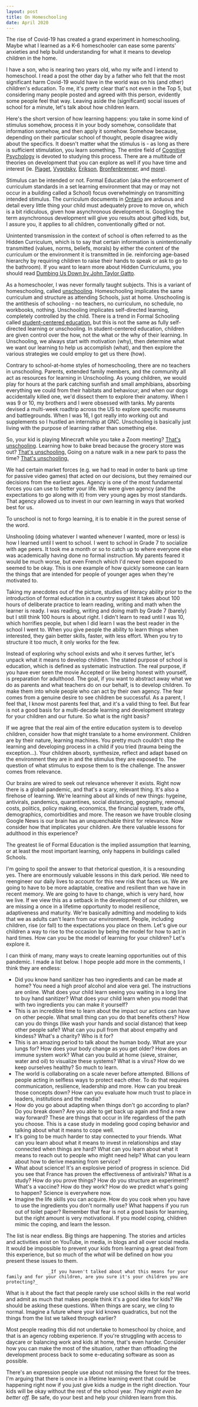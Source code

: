 ```yaml
---
layout: post
title: On Homeschooling
date: April 2020
---
```

The rise of Covid-19 has created a grand experiment in homeschooling. Maybe what I learned as a K-6 homeschooler can ease some parents' anxieties and help build understanding for what it means to develop children in the home.

I have a son, who is nearing two years old, who my wife and I intend to homeschool. I read a post the other day by a father who felt that the most significant harm Covid-19 would have in the world was on his (and other) children's education. To me, it's pretty clear that's not even in the Top 5, but considering many people posted and agreed with this person, evidently some people feel that way. Leaving aside the (significant) social issues of school for a minute, let's talk about how children learn.

Here's the short version of how learning happens: you take in some kind of stimulus somehow, process it in your body somehow, consolidate that information somehow, and then apply it somehow. Somehow because, depending on their particular school of thought, people disagree widly about the specifics. It doesn't matter what the stimulus is - as long as there is sufficient stimulation, you learn something. The entire field of [Cognitive Psychology](https://en.wikipedia.org/wiki/Cognitive_psychology) is devoted to studying this process. There are a multitude of theories on development that you can explore as well if you have time and interest (ie. [Piaget](https://en.wikipedia.org/wiki/Jean_Piaget#Theory), [Vygotsky](https://en.wikipedia.org/wiki/Lev_Vygotsky#Life_and_scientific_legacy), [Erikson](https://en.wikipedia.org/wiki/Erik_Erikson#Theories_of_development_and_the_ego), [Bronfenbrenner](https://en.wikipedia.org/wiki/Ecological_systems_theory), and [more](https://en.wikipedia.org/wiki/Developmental_psychology#Theories)).

Stimulus can be intended or not. Formal Education (aka the enforcement of curriculum standards in a set learning environment that may or may not occur in a building called a School) focus overwhelmingly on transmitting intended stimulus. The curriculum documents in [Ontario](http://www.edu.gov.on.ca/eng/teachers/curriculum.html) are arduous and detail every little thing your child must adequately prove to move on, which is a bit ridiculous, given how asynchronous development is. Googling the term asynchronous development will give you results about gifted kids, but, I assure you, it applies to all children, conventionally gifted or not.

Unintented transmission in the context of school is often referred to as the Hidden Curriculum, which is to say that certain information is unintentionally transmitted (values, norms, beliefs, morals) by either the content of the curriculum or the environment it is transmitted in (ie. reinforcing age-based hierarchy by requiring children to raise their hands to speak or ask to go to the bathroom). If you want to learn more about Hidden Curriculums, you should read [Dumbing Us Down by John Taylor Gatto](https://www.amazon.ca/Dumbing-Down-Anniversary-Curriculum-Compulsory/dp/0865718547/ref=sr_1_1?keywords=dumbing+us+down&qid=1584811512&sr=8-1).

As a homeschooler, I was never formally taught subjects. This is a variant of homeschooling, called [unschooling](https://en.wikipedia.org/wiki/Unschooling). Homeschooling implicates the same curriculum and structure as attending Schools, just at home. Unschooling is the antithesis of schooling - no teachers, no curriculum, no schedule, no workbooks, nothing. Unschooling implicates self-directed learning, completely controlled by the child. There is a trend in Formal Schooling called [student-centered education](https://en.wikipedia.org/wiki/Student-centred_learning), but this is not the same as fully self-directed learning or unschooling. In student-centered education, children are given control over the how, not the what or the why of their learning. In Unschooling, we always start with motivation (why), then determine what we want our learning to help us accomplish (what), and then explore the various strategies we could employ to get us there (how).

Contrary to school-at-home styles of homeschooling, there are no teachers in unschooling. Parents, extended family members, and the community all act as resources for learning in Unschooling. As young children, we would play for hours at the park catching sunfish and small amphibians, absorbing everything we could from their habitats and behaviour; and when our dogs accidentally killed one, we'd dissect them to explore their anatomy. When I was 9 or 10, my brothers and I were obsessed with tanks. My parents devised a multi-week roadtrip across the US to explore specific museums and battlegrounds. When I was 16, I got really into working out and supplements so I hustled an internship at GNC. Unschooling is basically just living with the purpose of learning rather than something else.

So, your kid is playing Minecraft while you take a Zoom meeting? [That's unschooling](https://unschoolingmom2mom.com/embracing-minecraft/). Learning how to bake bread because the grocery store was out? [That's unschooling.](https://www.ot-mom-learning-activities.com/baking-with-kids.html) Going on a nature walk in a new park to pass the time? [That's unschooling.](https://momjeanz.com/2013/07/24/unschooling-nature-walk/)

We had certain market forces (e.g. we had to read in order to bank up time for passive video games) that acted on our decisions, but they remained our decisions from the earliest ages. Agency is one of the most fundamental forces you can use to better your life. We were given agency (and the expectations to go along with it) from very young ages by most standards. That agency allowed us to invest in our own learning in ways that worked best for us.

To unschool is not to forgo learning, it is to enable it in the purest sense of the word.

Unshooling (doing whatever I wanted whenever I wanted, more or less) is how I learned until I went to school. I went to school in Grade 7 to socialize with age peers. It took me a month or so to catch up to where everyone else was academically having done no formal instruction. My parents feared it would be much worse, but even French which I'd never been exposed to seemed to be okay. This is one example of how quickly someone can learn the things that are intended for people of younger ages when they're motivated to.

Taking my anecdotes out of the picture, studies of literacy ability prior to the introduction of formal education in a country suggest it takes about 100 hours of deliberate practice to learn reading, writing and math when the learner is ready. I was reading, writing and doing math by Grade 7 (barely) but I still think 100 hours is about right. I didn't learn to read until I was 10, which horrifies people, but when I did learn I was the best reader in the school I went to. When you give people the ability to learn things when interested, they gain better skills, faster, with less effort. When you try to structure it too much, it only works for the few.

Instead of exploring why school exists and who it serves further, let's unpack what it means to develop children. The stated purpose of school is education, which is defined as systematic instruction. The real purpose, if you have ever seen the movie Accepted or like being honest with yourself, is preparation for adulthood. The goal, if you want to abstract away what we do as parents and what teachers do on our behalf, is to develop children. To make them into whole people who can act by their own agency. The fear comes from a genuine desire to see children be successful. As a parent, I feel that, I know most parents feel that, and it's a valid thing to feel. But fear is not a good basis for a multi-decade learning and development strategy for your children and our future. So what is the right basis?

If we agree that the real aim of the entire education system is to develop children, consider how that might translate to a home environment. Children are by their nature, learning machines. You pretty much couldn't stop the learning and developing process in a child if you tried (trauma being the exception...). Your children absorb, synthesize, reflect and adapt based on the environment they are in and the stimulus they are exposed to. The question of what stimulus to expose them to is the challenge. The answer comes from relevance.

Our brains are wired to seek out relevance wherever it exists. Right now there is a global pandemic, and that's a scary, relevant thing. It's also a firehose of learning. We're learning about all kinds of new things: hygeine, antivirals, pandemics, quarantines, social distancing, geography, removal costs, politics, policy making, economics, the financial system, trade offs, demographics, comorbidities and more. The reason we have trouble closing Google News is our brain has an unquenchable thirst for relevance. Now consider how that implicates your children. Are there valuable lessons for adulthood in this experience?

The greatest lie of Formal Education is the implied assumption that learning, or at least the most important learning, only happens in buildings called Schools.

I'm going to spoil the answer to that rhetorical question, it is a resounding yes. There are enormously valuable lessons in this dark period. We need to reengineer our daily lives to account for this new risk that faces us. We are going to have to be more adaptable, creative and resilient than we have in recent memory. We are going to have to change, which is very hard, how we live. If we view this as a setback in the development of our children, we are missing a once in a lifetime opportunity to model resilience, adaptiveness and maturity. We're basically admitting and modeling to kids that we as adults can't learn from our environment. People, including children, rise (or fall) to the expectations you place on them. Let's give our children a way to rise to the occasion by being the model for how to act in hard times. How can you be the model of learning for your children? Let's explore it.

I can think of many, many ways to create learning opportunities out of this pandemic. I made a list below. I hope people add more in the comments, I think they are endless:



* Did you know hand sanitizer has two ingredients and can be made at home? You need a high proof alcohol and aloe vera gel. The instructions are online. What does your child learn seeing you waiting in a long line to buy hand sanitizer? What does your child learn when you model that with two ingredients you can make it yourself?
* This is an incredible time to learn about the impact our actions can have on other people. What small thing can you do that benefits others? How can you do things (like wash your hands and social distance) that keep other people safe? What can you pull from that about empathy and kindess? What's a charity? Who is it for?
* This is an amazing period to talk about the human body. What are your lungs for? How does your body change as you get older? How does an immune system work? What can you build at home (sieve, strainer, water and oil) to visualize these systems? What is a virus? How do we keep ourselves healthy? So much to learn.
* The world is collaborating on a scale never before attempted. Billions of people acting in selfless ways to protect each other. To do that requires communication, resilience, leadership and more. How can you break those concepts down? How can you evaluate how much trust to place in leaders, institutions and the media?
* How do you go about adapting when things don't go according to plan? Do you break down? Are you able to get back up again and find a new way forward? These are things that occur in life regardless of the path you choose. This is a case study in modeling good coping behavior and talking about what it means to cope well.
* It's going to be much harder to stay connected to your friends. What can you learn about what it means to invest in relationships and stay connected when things are hard? What can you learn about what it means to reach out to people who might need help? What can you learn about how to derive meaning from service?
* What about science! It's an explosive period of progress in science. Did you see that France has proven the effectiveness of antivirals? What is a study? How do you prove things? How do you structure an experiment? What's a vaccine? How do they work? How do we predict what's going to happen? Science is everywhere now.
* Imagine the life skills you can acquire. How do you cook when you have to use the ingredients you don't normally use? What happens if you run out of toilet paper? Remember that fear is not a good basis for learning, but the right amount is very motivational. If you model coping, children mimic the coping, and learn the lesson.

The list is near endless. Big things are happening. The stories and articles and activities exist on YouTube, in media, in blogs and all over social media. It would be impossible to prevent your kids from learning a great deal from this experience, but so much of the _what_ will be defined on how you present these issues to them.


                    _If you haven't talked about what this means for your family and for your children, are you sure it's your children you are protecting?_

What is it about the fact that people rarely use school skills in the real world and admit as much that makes people think it's a good idea for kids? We should be asking these questions. When things are scary, we cling to normal. Imagine a future where your kid knows quadratics, but not the things from the list we talked through earlier?

Most people reading this did not undertake to homeschool by choice, and that is an agency robbing experience. If you're struggling with access to daycare or balancing work and kids at home, that's even harder. Consider how you can make the most of the situation, rather than offloading the development process back to some e-educating software as soon as possible.

There's an expression people use about not missing the forest for the trees. I'm arguing that there is once in a lifetime learning event that could be happening right now if you just give kids a nudge in the right direction. Your kids will be okay without the rest of the school year. _They might even be better off._ Be safe, do your best and help your children learn from this.
